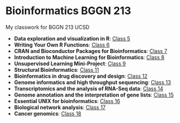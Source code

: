 # Bioinformatics BGGN 213
My classwork for BGGN 213 UCSD

- **Data exploration and visualization in R**: [Class 5](https://github.com/lmwaters/bggn213/blob/master/BGGN%20213%20class5/mapcolor_markdown.md)
- **Writing Your Own R Functions**: [Class 6](https://github.com/lmwaters/bggn213/blob/master/BGGN_213_class6_homework/BGGN_213_class6_homework.md)
- **CRAN and Bioconductor Packages for Bioinformatics**: [Class 7](https://github.com/lmwaters/bggn213/blob/master/BGGN_213_class7/Class_7.md)
- **Introduction to Machine Learning for Bioinformatics**: [Class 8](https://github.com/lmwaters/bggn213/blob/master/BGGN_213_class8/BGGN_213_class8.md)
- **Unsupervised Learning Mini-Project**: [Class 9](https://github.com/lmwaters/bggn213/blob/master/BGGN_213_class9/BGGN_213_class9.md)
- **Structural Bioinformatics**: [Class 11](https://github.com/lmwaters/bggn213/blob/master/BGGN_213_class11/BGGN_213_class11.md)
- **Bioinformatics in drug discovery and design**: [Class 12](https://github.com/lmwaters/bggn213/blob/master/BGGN_213_class12/BGGN_213_class12.md)
- **Genome informatics and high throughput sequencing**: [Class 13](https://github.com/lmwaters/bggn213/blob/master/BGGN_213_class13/BGGN_213_class13.md)
- **Transcriptomics and the analysis of RNA-Seq data**: [Class 14](https://github.com/lmwaters/bggn213/blob/master/BGGN_213_class14/BGGN_213_class14.md)
- **Genome annotation and the interpretation of gene lists**: [Class 15](https://github.com/lmwaters/bggn213/blob/master/BGGN_213_class15/BGGN_213_class15.md)
- **Essential UNIX for bioinformatics**: [Class 16](https://github.com/lmwaters/bggn213/blob/master/BGGN_213_class16/BGGN_213_class16.md)
- **Biological network analysis**: [Class 17](https://github.com/lmwaters/bggn213/blob/master/BGGN_213_class17/BGGN_213_class17.md)
- **Cancer genomics**: [Class 18](https://github.com/lmwaters/bggn213/blob/master/BGGN_213_class18/BGGN_213_class18.Rmd)
